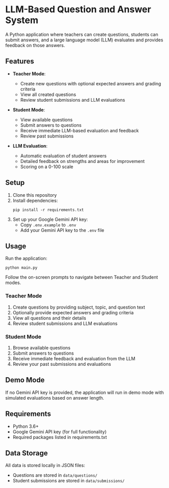 # LLM-Based Question and Answer System

A Python application where teachers can create questions, students can submit answers, and a large language model (LLM) evaluates and provides feedback on those answers.

## Features

- **Teacher Mode**:
  - Create new questions with optional expected answers and grading criteria
  - View all created questions
  - Review student submissions and LLM evaluations

- **Student Mode**:
  - View available questions
  - Submit answers to questions
  - Receive immediate LLM-based evaluation and feedback
  - Review past submissions

- **LLM Evaluation**:
  - Automatic evaluation of student answers
  - Detailed feedback on strengths and areas for improvement
  - Scoring on a 0-100 scale

## Setup

1. Clone this repository
2. Install dependencies:
   ```
   pip install -r requirements.txt
   ```
3. Set up your Google Gemini API key:
   - Copy `.env.example` to `.env`
   - Add your Gemini API key to the `.env` file

## Usage

Run the application:
```
python main.py
```

Follow the on-screen prompts to navigate between Teacher and Student modes.

### Teacher Mode

1. Create questions by providing subject, topic, and question text
2. Optionally provide expected answers and grading criteria
3. View all questions and their details
4. Review student submissions and LLM evaluations

### Student Mode

1. Browse available questions
2. Submit answers to questions
3. Receive immediate feedback and evaluation from the LLM
4. Review your past submissions and evaluations

## Demo Mode

If no Gemini API key is provided, the application will run in demo mode with simulated evaluations based on answer length.

## Requirements

- Python 3.6+
- Google Gemini API key (for full functionality)
- Required packages listed in requirements.txt

## Data Storage

All data is stored locally in JSON files:
- Questions are stored in `data/questions/`
- Student submissions are stored in `data/submissions/`